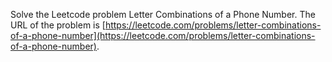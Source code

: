 Solve the Leetcode problem Letter Combinations of a Phone Number.
The URL of the problem is [https://leetcode.com/problems/letter-combinations-of-a-phone-number](https://leetcode.com/problems/letter-combinations-of-a-phone-number).
